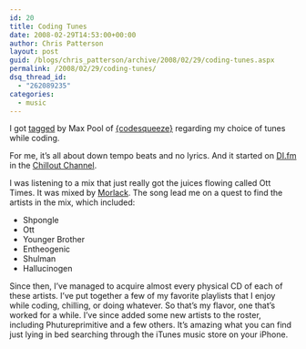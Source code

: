 ```yaml
---
id: 20
title: Coding Tunes
date: 2008-02-29T14:53:00+00:00
author: Chris Patterson
layout: post
guid: /blogs/chris_patterson/archive/2008/02/29/coding-tunes.aspx
permalink: /2008/02/29/coding-tunes/
dsq_thread_id:
  - "262089235"
categories:
  - music
---
```

I got <a href="http://www.codesqueeze.com/what-music-do-you-code-to/" target="_blank">tagged</a> by Max Pool of <a href="http://www.codesqueeze.com/" target="_blank">{codesqueeze}</a> regarding my choice of tunes while coding. 

For me, it&#8217;s all about down tempo beats and no lyrics. And it started on <a href="http://www.di.fm/" target="_blank">DI.fm</a> in the <a href="http://www.di.fm/chillout/" target="_blank">Chillout Channel</a>. 

I was listening to a mix that just really got the juices flowing called Ott Times. It was mixed by <a href="http://www.psyshop.com/shop/World/" target="_blank">Morlack</a>. The song lead me on a quest to find the artists in the mix, which included: 

  * Shpongle
  * Ott
  * Younger Brother
  * Entheogenic
  * Shulman
  * Hallucinogen

Since then, I&#8217;ve managed to acquire almost every physical CD of each of these artists. I&#8217;ve put together a few of my favorite playlists that I enjoy while coding, chilling, or doing whatever. So that&#8217;s my flavor, one that&#8217;s worked for a while. I&#8217;ve since added some new artists to the roster, including Phutureprimitive and a few others. It&#8217;s amazing what you can find just lying in bed searching through the iTunes music store on your iPhone.